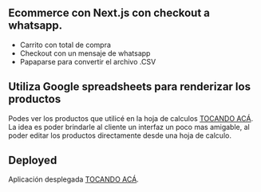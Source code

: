 ## Ecommerce con Next.js con checkout a whatsapp.

- Carrito con total de compra
- Checkout con un mensaje de whatsapp
- Papaparse para convertir el archivo .CSV

## Utiliza Google spreadsheets para renderizar los productos

Podes ver los productos que utilicé en la hoja de calculos [TOCANDO ACÁ](https://docs.google.com/spreadsheets/d/1wTePJ97hPGT5slTkJte_flnADQD9CMYI69tDBTaQUEo/edit?usp=sharing).
La idea es poder brindarle al cliente un interfaz un poco mas amigable, al poder editar los productos directamente desde una hoja de calculo.

## Deployed

Aplicación desplegada [TOCANDO ACÁ](https://ecommerce-nextjs-victorioo.vercel.app/).




